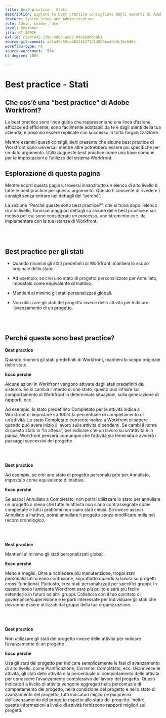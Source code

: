 ```yaml
---
title: Best practice - Stati
description: Esplora le best practice consigliate dagli esperti di Adobe Workfront in merito all’impostazione, alla gestione e all’utilizzo degli stati di Workfront.
feature: System Setup and Administration
role: Admin, Leader, User
level: Beginner
jira: KT-10926
exl-id: c3a4fe42-339c-4063-ad67-045868bbc6b1
source-git-commit: a25a49e59ca483246271214886ea4dc9c10e8d66
workflow-type: ht
source-wordcount: '584'
ht-degree: 100%

---
```


# Best practice - Stati

## Che cos’è una “best practice” di Adobe Workfront?

Le best practice sono linee guida che rappresentano una linea d’azione efficace ed efficiente; sono facilmente adottabili da te e dagli utenti della tua azienda; e possono essere replicate con successo in tutta l’organizzazione.

Mentre esamini questi consigli, tieni presente che alcune best practice di Workfront sono universali mentre altre potrebbero essere più specifiche per un dato argomento. Utilizza queste best practice come una base comune per le impostazioni e l’utilizzo del sistema Workfront.

## Esplorazione di questa pagina

Mentre scorri questa pagina, troverai innanzitutto un elenco di alto livello di tutte le best practice per questo argomento. Questo ti consente di rivedere i consigli senza entrare nei dettagli del “perché”.

La sezione “Perché queste sono best practice?”, che si trova dopo l’elenco di alto livello, fornisce maggiori dettagli su alcune delle best practice e sul motivo per cui sono considerate un processo, uno strumento ecc. da implementare con la tua istanza di Workfront.

</br>
</br>

## Best practice per gli stati

* Quando rinomini gli stati predefiniti di Workfront, mantieni lo scopo originale dello stato.

* Ad esempio, se crei uno stato di progetto personalizzato per Annullato, impostalo come equivalente di Inattivo.

* Mantieni al minimo gli stati personalizzati globali.

* Non utilizzare gli stati del progetto invece delle attività per indicare l’avanzamento di un progetto.


</br>
</br>



## Perché queste sono best practice?

**Best practice**

Quando rinomini gli stati predefiniti di Workfront, mantieni lo scopo originale dello stato.



**Ecco perché**

Alcune azioni in Workfront vengono attivate dagli stati predefiniti del sistema. Se si cambia l’intento di uno stato, questo può influire sul comportamento di Workfront in determinate situazioni, sulla generazione di rapporti, ecc.



Ad esempio, lo stato predefinito Completato per le attività indica a Workfront di impostare su 100% la percentuale di completamento di un’attività. Lo stato Completato consente inoltre a Workfront di sapere quando può avere inizio il lavoro sulle attività dipendenti. Se cambi il nome di questo stato in “In attesa”, per indicare che un lavoro su un’attività è in pausa, Workfront penserà comunque che l’attività sia terminata e avvierà i passaggi successivi del progetto.

</br>
</br>



**Best practice**

Ad esempio, se crei uno stato di progetto personalizzato per Annullato, impostalo come equivalente di Inattivo.



**Ecco perché**

Se associ Annullato a Completato, non potrai utilizzare lo stato per annullare un progetto a meno che tutte le attività non siano contrassegnate come completate e tutti i problemi non siano stati chiusi. Se invece associ Annullato a Inattivo, potrai annullare il progetto senza modificare nulla nel record cronologico.


</br>
</br>

**Best practice**

Mantieni al minimo gli stati personalizzati globali.



**Ecco perché**

Meno è meglio. Oltre a richiedere più manutenzione, troppi stati personalizzati creano confusione, soprattutto quando si lavora su progetti cross-functional. Piuttosto, crea stati personalizzati per specifici gruppi. In questo modo l’ambiente Workfront sarà più pulito e sarà più facile estenderlo in futuro ad altri gruppi. Collabora con il tuo comitato di governance/supervisione e le parti interessate per individuare gli stati che dovranno essere utilizzati dai gruppi della tua organizzazione.


</br>
</br>

**Best practice**

Non utilizzare gli stati del progetto invece delle attività per indicare l’avanzamento di un progetto.



**Ecco perché**

Usa gli stati del progetto per indicare semplicemente le fasi di avanzamento di alto livello, come Pianificazione, Corrente, Completato, ecc. Usa invece le attività, gli stati delle attività e la percentuale di completamento delle attività per conoscere l’avanzamento complessivo del lavoro del progetto. Questi indicatori a livello di attività vengono aggregati nella percentuale di completamento del progetto, nella condizione del progetto e nello stato di avanzamento del progetto, tutti indicatori migliori e più precisi dell’avanzamento del progetto rispetto allo stato del progetto. Inoltre, queste informazioni a livello di attività forniscono rapporti migliori sui progetti.
